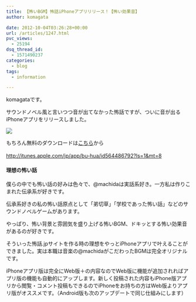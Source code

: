 ```yaml
---
title: 【怖いBGM】怖話iPhoneアプリリリース！【怖い効果音】
author: komagata

date: 2012-10-04T03:26:28+00:00
url: /articles/1247.html
pvc_views:
  - 25194
dsq_thread_id:
  - 1571490237
categories:
  - blog
tags:
  - information

---
```

komagataです。

サウンドノベル風と言いつつ音が出てなかった怖話ですが、ついに音が出るiPhoneアプリをリリースしました。

<p class="center">
  <img src="https://lh3.googleusercontent.com/-dwvPHL-I3ug/UG0BSiNTpeI/AAAAAAAACY8/RuIoSZUic_w/s400/screenshot2.png" />
</p>

もちろん無料のダウンロードは<a href="http://itunes.apple.com/jp/app/bu-hua/id564486792?ls=1&#038;mt=8" target="_blank">こちら</a>から  
<a href="http://itunes.apple.com/jp/app/bu-hua/id564486792?ls=1&#038;mt=8" target="_blank"><br /> http://itunes.apple.com/jp/app/bu-hua/id564486792?ls=1&mt=8</a>

#### 理想の怖い話

僕らの中でも怖い話の好みは色々で、@machidaは実話系好き。一方私は作りこまれた伝承系が好きです。

伝承系好きの私の怖い話原点として「弟切草」「学校であった怖い話」などのサウンドノベルゲームがあります。

やっぱり、怖い背景と雰囲気を盛り上げる怖いBGM、ドキッとする怖い効果音があるのが好きです。

そういった怖話.jpサイトを作る時の理想をやっとiPhoneアプリで叶えることができました。実は本職は音楽の@machidaがこだわったBGMは完全オリジナルです。

iPhoneアプリ版は完全にWeb版＋の内容なのでWeb版に機能が追加されればアプリ版の機能も自動的にアップします。新しく投稿された内容もiPhone版アプリから閲覧・コメント投稿もできるのでiPhoneをお持ちの方はWeb版よりアプリ版がオススメです。（Android版も次のアップデートで同じ仕組みにします）